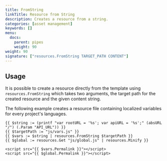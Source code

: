 ```yaml
---
title: FromString
linkTitle: Resource from String
description: Creates a resource from a string.
categories: [asset management]
keywords: []
menu:
  docs:
    parent: pipes
    weight: 90
weight: 90
signature: ["resources.FromString TARGET_PATH CONTENT"]
---
```


## Usage

It is possible to create a resource directly from the template using `resources.FromString` which takes two arguments, the target path for the created resource and the given content string.

The following example creates a resource file containing localized variables for every project's languages.

```go-html-template
{{ $string := (printf "var rootURL = '%s'; var apiURL = '%s';" (absURL "/") (.Param "API_URL")) }}
{{ $targetPath := "js/vars.js" }}
{{ $vars := $string | resources.FromString $targetPath }}
{{ $global := resources.Get "js/global.js" | resources.Minify }}

<script src="{{ $vars.Permalink }}"></script>
<script src="{{ $global.Permalink }}"></script>
```
